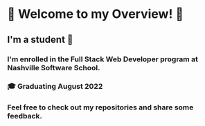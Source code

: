 # :sparkler: Welcome to my Overview! :sparkler:

## I'm a student :notebook:

### I'm enrolled in the **Full Stack Web Developer** program at Nashville Software School.
### :mortar_board: Graduating August 2022
### Feel free to check out my repositories and share some feedback.